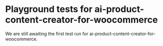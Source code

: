 # Playground tests for ai-product-content-creator-for-woocommerce
We are still awaiting the first test run for ai-product-content-creator-for-woocommerce.
